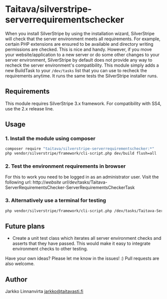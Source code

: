 # Taitava/silverstripe-serverrequirementschecker

When you install SilverStripe by using the installation wizard, SilverStripe will check that the server environment meets all requirements. For example, certain PHP extensions are ensured to be available and directory writing permissions are checked. This is nice and handy. However, if you move your website/application to a new server or do some other changes to your server environment, SilverStripe by default does not provide any way to recheck the server environment's compatibility. This module simply adds a new BuildTask to your `/dev/tasks` list that you can use to recheck the requirements anytime. It runs the same tests the SilverStripe installer runs.

## Requirements

This module requires SilverStripe 3.x framework. For compatibility with SS4, use the 2.x release line.

## Usage

### 1. Install the module using composer
```bash
composer require "taitava/silverstripe-serverrequirementschecker:*"
php vendor/silverstripe/framework/cli-script.php dev/build flush=all
```

### 2. Test the environment requirements in browser

For this to work you need to be logged in as an administrator user. Visit the following url: http://*website url*/dev/tasks/Taitava-ServerRequirementsChecker-ServerRequirementsCheckerTask

### 3. Alternatively use a terminal for testing

```bash
php vendor/silverstripe/framework/cli-script.php /dev/tasks/Taitava-ServerRequirementsChecker-ServerRequirementsCheckerTask
```


## Future plans
 - Create a unit test class which iterates all server environment checks and asserts that they have passed. This would make it easy to integrate environment checks to other testing.

Have your own ideas? Please let me know in the issues! :) Pull requests are also welcome.

## Author

Jarkko Linnanvirta
jarkko@taitavasti.fi